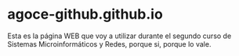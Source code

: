 # agoce-github.github.io

Esta es la página WEB que voy a utilizar durante el segundo curso de Sistemas Microinformáticos y Redes, porque si, porque lo vale.

